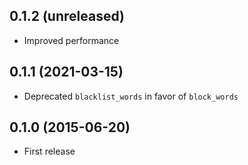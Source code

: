 ## 0.1.2 (unreleased)

- Improved performance

## 0.1.1 (2021-03-15)

- Deprecated `blacklist_words` in favor of `block_words`

## 0.1.0 (2015-06-20)

- First release
